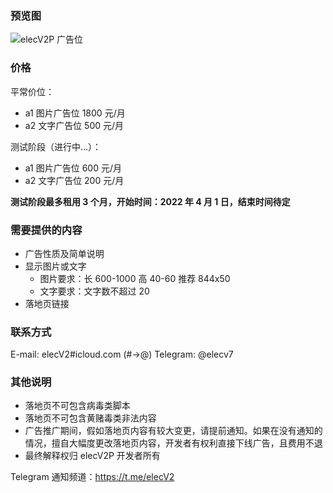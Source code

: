 ### 预览图

![elecV2P 广告位](https://raw.githubusercontent.com/elecV2/elecV2P-dei/master/information/res/sponsors_overview.png)

### 价格

平常价位：

- a1 图片广告位 1800 元/月
- a2 文字广告位  500 元/月

测试阶段（进行中...）：

- a1 图片广告位 600 元/月
- a2 文字广告位 200 元/月

**测试阶段最多租用 3 个月，开始时间：2022 年 4 月 1 日，结束时间待定**

### 需要提供的内容

- 广告性质及简单说明
- 显示图片或文字
  - 图片要求：长 600-1000 高 40-60  推荐 844x50
  - 文字要求：文字数不超过 20
- 落地页链接

### 联系方式

E-mail: elecV2#icloud.com (#->@)
Telegram: @elecv7

### 其他说明

- 落地页不可包含病毒类脚本
- 落地页不可包含黄赌毒类非法内容
- 广告推广期间，假如落地页内容有较大变更，请提前通知。如果在没有通知的情况，擅自大幅度更改落地页内容，开发者有权利直接下线广告，且费用不退
- 最终解释权归 elecV2P 开发者所有

Telegram 通知频道：https://t.me/elecV2
